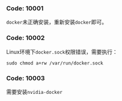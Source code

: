 
### Code: 10001

`docker`未正确安装，重新安装`docker`即可。

### Code: 10002

Linux环境下`docker.sock`权限错误，需要执行：
```shell
sudo chmod a+rw /var/run/docker.sock
```

### Code: 10003

需要安装`nvidia-docker`